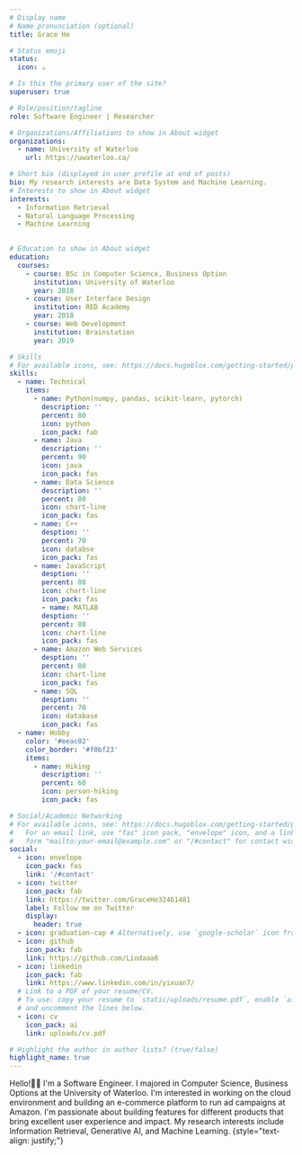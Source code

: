 ```yaml
---
# Display name
# Name pronunciation (optional)
title: Grace He

# Status emoji
status:
  icon: ☕️

# Is this the primary user of the site?
superuser: true

# Role/position/tagline
role: Software Engineer | Researcher

# Organizations/Affiliations to show in About widget
organizations:
  - name: University of Waterloo
    url: https://uwaterloo.ca/

# Short bio (displayed in user profile at end of posts)
bio: My research interests are Data System and Machine Learning.
# Interests to show in About widget
interests:
  - Information Retrieval
  - Natural Language Processing
  - Machine Learning
  

# Education to show in About widget
education:
  courses:
    - course: BSc in Computer Science, Business Option
      institution: University of Waterloo
      year: 2018
    - course: User Interface Design
      institution: RED Academy
      year: 2018
    - course: Web Development
      institution: Brainstation
      year: 2019

# Skills
# For available icons, see: https://docs.hugoblox.com/getting-started/page-builder/#icons
skills:
  - name: Technical
    items:
      - name: Python(numpy, pandas, scikit-learn, pytorch)
        description: ''
        percent: 80
        icon: python
        icon_pack: fab
      - name: Java
        description: ''
        percent: 90
        icon: java
        icon_pack: fas
      - name: Data Science
        description: ''
        percent: 80
        icon: chart-line
        icon_pack: fas
      - name: C++
        desption: ''
        percent: 70
        icon: databse
        icon_pack: fas
      - name: JavaScript
        desption: ''
        percent: 80
        icon: chart-line
        icon_pack: fas
        - name: MATLAB
        desption: ''
        percent: 80
        icon: chart-line
        icon_pack: fas
      - name: Amazon Web Services
        desption: ''
        percent: 80
        icon: chart-line
        icon_pack: fas
      - name: SQL
        desption: ''
        percent: 70
        icon: database
        icon_pack: fas
  - name: Hobby
    color: '#eeac02'
    color_border: '#f0bf23'
    items:
      - name: Hiking
        description: ''
        percent: 60
        icon: person-hiking
        icon_pack: fas

# Social/Academic Networking
# For available icons, see: https://docs.hugoblox.com/getting-started/page-builder/#icons
#   For an email link, use "fas" icon pack, "envelope" icon, and a link in the
#   form "mailto:your-email@example.com" or "/#contact" for contact widget.
social:
  - icon: envelope
    icon_pack: fas
    link: '/#contact'
  - icon: twitter
    icon_pack: fab
    link: https://twitter.com/GraceHe32461481
    label: Follow me on Twitter
    display:
      header: true
  - icon: graduation-cap # Alternatively, use `google-scholar` icon from `ai` icon pack
  - icon: github
    icon_pack: fab
    link: https://github.com/Lindaaa8
  - icon: linkedin
    icon_pack: fab
    link: https://www.linkedin.com/in/yixuan7/
  # Link to a PDF of your resume/CV.
  # To use: copy your resume to `static/uploads/resume.pdf`, enable `ai` icons in `params.yaml`,
  # and uncomment the lines below.
  - icon: cv
    icon_pack: ai
    link: uploads/cv.pdf

# Highlight the author in author lists? (true/false)
highlight_name: true
---
```


Hello!👋🏻
I'm a Software Engineer. I majored in Computer Science, Business Options at the University of Waterloo. I'm interested in working on the cloud environment and building an e-commerce platform to run ad campaigns at Amazon. I'm passionate about building features for different products that bring excellent user experience and impact. My research interests include Information Retrieval, Generative AI, and Machine Learning.
{style="text-align: justify;"}
